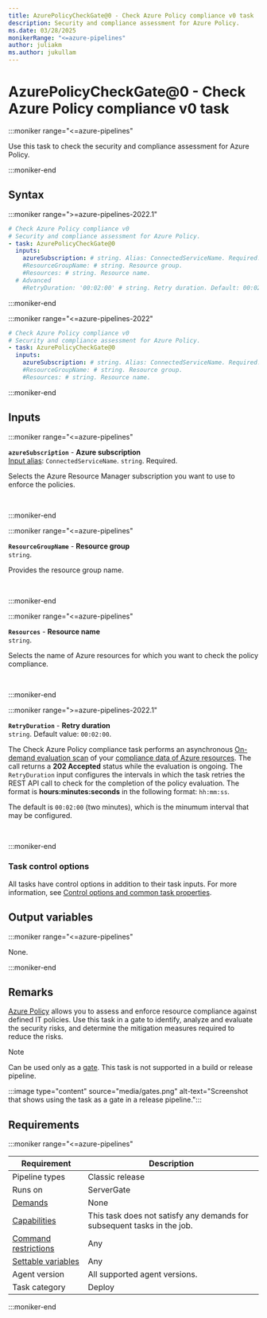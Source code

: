 ```yaml
---
title: AzurePolicyCheckGate@0 - Check Azure Policy compliance v0 task
description: Security and compliance assessment for Azure Policy.
ms.date: 03/28/2025
monikerRange: "<=azure-pipelines"
author: juliakm
ms.author: jukullam
---
```


# AzurePolicyCheckGate@0 - Check Azure Policy compliance v0 task

<!-- :::description::: -->
:::moniker range="<=azure-pipelines"

<!-- :::editable-content name="description"::: -->
Use this task to check the security and compliance assessment for Azure Policy.
<!-- :::editable-content-end::: -->

:::moniker-end
<!-- :::description-end::: -->

<!-- :::syntax::: -->
## Syntax

:::moniker range=">=azure-pipelines-2022.1"

```yaml
# Check Azure Policy compliance v0
# Security and compliance assessment for Azure Policy.
- task: AzurePolicyCheckGate@0
  inputs:
    azureSubscription: # string. Alias: ConnectedServiceName. Required. Azure subscription. 
    #ResourceGroupName: # string. Resource group. 
    #Resources: # string. Resource name. 
  # Advanced
    #RetryDuration: '00:02:00' # string. Retry duration. Default: 00:02:00.
```

:::moniker-end

:::moniker range="<=azure-pipelines-2022"

```yaml
# Check Azure Policy compliance v0
# Security and compliance assessment for Azure Policy.
- task: AzurePolicyCheckGate@0
  inputs:
    azureSubscription: # string. Alias: ConnectedServiceName. Required. Azure subscription. 
    #ResourceGroupName: # string. Resource group. 
    #Resources: # string. Resource name.
```

:::moniker-end
<!-- :::syntax-end::: -->

<!-- :::inputs::: -->
## Inputs

<!-- :::item name="azureSubscription"::: -->
:::moniker range="<=azure-pipelines"

**`azureSubscription`** - **Azure subscription**<br>
[Input alias](index.md#what-are-task-input-aliases): `ConnectedServiceName`. `string`. Required.<br>
<!-- :::editable-content name="helpMarkDown"::: -->
Selects the Azure Resource Manager subscription you want to use to enforce the policies.
<!-- :::editable-content-end::: -->
<br>

:::moniker-end
<!-- :::item-end::: -->
<!-- :::item name="ResourceGroupName"::: -->
:::moniker range="<=azure-pipelines"

**`ResourceGroupName`** - **Resource group**<br>
`string`.<br>
<!-- :::editable-content name="helpMarkDown"::: -->
Provides the resource group name.
<!-- :::editable-content-end::: -->
<br>

:::moniker-end
<!-- :::item-end::: -->
<!-- :::item name="Resources"::: -->
:::moniker range="<=azure-pipelines"

**`Resources`** - **Resource name**<br>
`string`.<br>
<!-- :::editable-content name="helpMarkDown"::: -->
Selects the name of Azure resources for which you want to check the policy compliance.
<!-- :::editable-content-end::: -->
<br>

:::moniker-end
<!-- :::item-end::: -->
<!-- :::item name="RetryDuration"::: -->
:::moniker range=">=azure-pipelines-2022.1"

**`RetryDuration`** - **Retry duration**<br>
`string`. Default value: `00:02:00`.<br>
<!-- :::editable-content name="helpMarkDown"::: -->
The Check Azure Policy compliance task performs an asynchronous [On-demand evaluation scan](/azure/governance/policy/how-to/get-compliance-data#on-demand-evaluation-scan---rest) of your [compliance data of Azure resources](/azure/governance/policy/how-to/get-compliance-data). The call returns a **202 Accepted** status while the evaluation is ongoing. The `RetryDuration` input configures the intervals in which the task retries the REST API call to check for the completion of the policy evaluation. The format is **hours:minutes:seconds** in the following format: `hh:mm:ss`.

The default is `00:02:00` (two minutes), which is the minumum interval that may be configured.
<!-- :::editable-content-end::: -->
<br>

:::moniker-end
<!-- :::item-end::: -->

### Task control options

All tasks have control options in addition to their task inputs. For more information, see [Control options and common task properties](/azure/devops/pipelines/yaml-schema/steps-task#common-task-properties).
<!-- :::inputs-end::: -->

<!-- :::outputVariables::: -->
## Output variables

:::moniker range="<=azure-pipelines"

None.

:::moniker-end
<!-- :::outputVariables-end::: -->

<!-- :::remarks::: -->
<!-- :::editable-content name="remarks"::: -->
## Remarks

[Azure Policy](/azure/governance/policy/) allows you to assess and enforce resource compliance against defined IT policies.
Use this task in a gate to identify, analyze and evaluate the security risks,
and determine the mitigation measures required to reduce the risks.

> [!NOTE]
> Can be used only as a [gate](/azure/devops/pipelines/release/approvals/gates). This task is not supported in a build or release pipeline.
>
> :::image type="content" source="media/gates.png" alt-text="Screenshot that shows using the task as a gate in a release pipeline.":::
<!-- :::editable-content-end::: -->
<!-- :::remarks-end::: -->

<!-- :::examples::: -->
<!-- :::editable-content name="examples"::: -->
<!-- :::editable-content-end::: -->
<!-- :::examples-end::: -->

<!-- :::properties::: -->
## Requirements

:::moniker range="<=azure-pipelines"

| Requirement | Description |
|-------------|-------------|
| Pipeline types | Classic release |
| Runs on | ServerGate |
| [Demands](/azure/devops/pipelines/process/demands) | None |
| [Capabilities](/azure/devops/pipelines/agents/agents#capabilities) | This task does not satisfy any demands for subsequent tasks in the job. |
| [Command restrictions](/azure/devops/pipelines/security/templates#agent-logging-command-restrictions) | Any |
| [Settable variables](/azure/devops/pipelines/security/templates#agent-logging-command-restrictions) | Any |
| Agent version | All supported agent versions. |
| Task category | Deploy |

:::moniker-end
<!-- :::properties-end::: -->

<!-- :::see-also::: -->
<!-- :::editable-content name="seeAlso"::: -->
<!-- :::editable-content-end::: -->
<!-- :::see-also-end::: -->